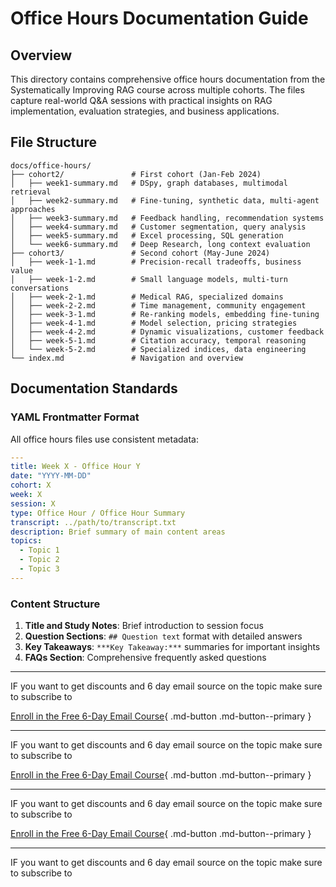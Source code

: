 # Office Hours Documentation Guide

## Overview

This directory contains comprehensive office hours documentation from the Systematically Improving RAG course across multiple cohorts. The files capture real-world Q&A sessions with practical insights on RAG implementation, evaluation strategies, and business applications.

## File Structure

```
docs/office-hours/
├── cohort2/               # First cohort (Jan-Feb 2024)
│   ├── week1-summary.md   # DSpy, graph databases, multimodal retrieval
│   ├── week2-summary.md   # Fine-tuning, synthetic data, multi-agent approaches
│   ├── week3-summary.md   # Feedback handling, recommendation systems
│   ├── week4-summary.md   # Customer segmentation, query analysis
│   ├── week5-summary.md   # Excel processing, SQL generation
│   └── week6-summary.md   # Deep Research, long context evaluation
├── cohort3/               # Second cohort (May-June 2024)
│   ├── week-1-1.md        # Precision-recall tradeoffs, business value
│   ├── week-1-2.md        # Small language models, multi-turn conversations
│   ├── week-2-1.md        # Medical RAG, specialized domains
│   ├── week-2-2.md        # Time management, community engagement
│   ├── week-3-1.md        # Re-ranking models, embedding fine-tuning
│   ├── week-4-1.md        # Model selection, pricing strategies
│   ├── week-4-2.md        # Dynamic visualizations, customer feedback
│   ├── week-5-1.md        # Citation accuracy, temporal reasoning
│   └── week-5-2.md        # Specialized indices, data engineering
└── index.md               # Navigation and overview
```

## Documentation Standards

### YAML Frontmatter Format

All office hours files use consistent metadata:

```yaml
---
title: Week X - Office Hour Y
date: "YYYY-MM-DD"
cohort: X
week: X
session: X
type: Office Hour / Office Hour Summary
transcript: ../path/to/transcript.txt
description: Brief summary of main content areas
topics:
  - Topic 1
  - Topic 2
  - Topic 3
---
```

### Content Structure

1. **Title and Study Notes**: Brief introduction to session focus
2. **Question Sections**: `## Question text` format with detailed answers
3. **Key Takeaways**: `***Key Takeaway:***` summaries for important insights
4. **FAQs Section**: Comprehensive frequently asked questions

---

IF you want to get discounts and 6 day email source on the topic make sure to subscribe to

[Enroll in the Free 6-Day Email Course](https://improvingrag.com/){ .md-button .md-button--primary }

---

IF you want to get discounts and 6 day email source on the topic make sure to subscribe to

[Enroll in the Free 6-Day Email Course](https://improvingrag.com/){ .md-button .md-button--primary }

---

IF you want to get discounts and 6 day email source on the topic make sure to subscribe to

[Enroll in the Free 6-Day Email Course](https://improvingrag.com/){ .md-button .md-button--primary }

---

IF you want to get discounts and 6 day email source on the topic make sure to subscribe to

<script async data-uid="010fd9b52b" src="https://fivesixseven.kit.com/010fd9b52b/index.js"></script>
